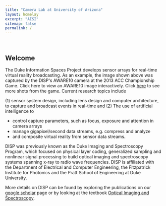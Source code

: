 ```yaml
---
title: "Camera Lab at University of Arizona"
layout: homelay
excerpt: "AISI"
sitemap: false
permalink: /
---
```



<!-- <div markdown="0" id="carousel" class="carousel slide" data-ride="carousel" data-interval="4000" data-pause="hover" >
<ol class="carousel-indicators">
<li data-target="#carousel" data-slide-to="0" class="active"></li>
<li data-target="#carousel" data-slide-to="1" ></li>
<li data-target="#carousel" data-slide-to="2"></li>
<li data-target="#carousel" data-slide-to="3"></li>
<li data-target="#carousel" data-slide-to="4"></li>
</ol>
<div class="carousel-inner" markdown="0">


<div class="item active">
    <img src="{{ site.url }}{{ site.baseurl }}/assets/images/slider/gigapixel_camera.png" alt="Slide 0" oncontextmenu="return false;" />
</div>
<div class="item ">
    <img src="{{ site.url }}{{ site.baseurl }}/assets/images/slider/gigapixel_camera.png" alt="Slide 1" oncontextmenu="return false;" />
</div>
<div class="item">
    <img src="{{ site.url }}{{ site.baseurl }}/assets/images/slider/gigapixel_camera.png" alt="Slide 2" oncontextmenu="return false;" />
</div>
<div class="item">
    <img src="{{ site.url }}{{ site.baseurl }}/assets/images/slider/gigapixel_camera.png" alt="Slide 3" oncontextmenu="return false;" />
</div>
<div class="item">
    <img src="{{ site.url }}{{ site.baseurl }}/assets/images/slider/gigapixel_camera.png" alt="Slide 4" oncontextmenu="return false;" />
</div>
</div>

</div> -->


<br>


## Welcome

The Duke Information Spaces Project develops sensor arrays for real-time virtual reality broadcasting. As an example, the image shown above was captured by the DISP's AWARE10 camera at the 2013 ACC Championship Game. Click here to view an AWARE10 image interactively. Click [here](http://www.gigapan.com/gigapans/146504) to see more shots from the game.  Current research topics include 

(1) sensor system design, including lens design and computer architecture, to capture and broadcast events in real-time and 
(2) The use of artificial intelligence to
- control capture parameters, such as focus, exposure and attention in camera arrays
- manage gigapixel/second data streams, e.g. compress and analyze
- and composite virtual reality from sensor data streams. 

DISP was previously known as the Duke Imaging and Spectroscopy Program, which focused on physical layer coding, generalized sampling and nonlinear signal processing to build optical imaging and spectroscopy systems spanning x-ray to radio wave frequencies. DISP is affiliated with the Department of Electrical and Computer Engineering, the Fitzpatrick Institute for Photonics and the Pratt School of Engineering at Duke University.

More details on DISP can be found by exploring the publications on our [google scholar](https://scholar.google.com/citations?user=CcSZwTsAAAAJ&hl=en) page or by looking at the textbook [Optical Imaging and Spectroscopy](http://www.opticalimaging.org/). 

<br><br><br><br><br>
